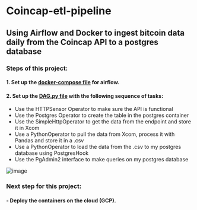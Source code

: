 # Coincap-etl-pipeline
## Using Airflow and Docker to ingest bitcoin data daily from the Coincap API to a postgres database

### Steps of this project: 

#### 1. Set up the [docker-compose file](https://github.com/Anassidr/Coincap-etl-pipeline/blob/main/coincap-project/docker-compose.yaml) for airflow.

#### 2. Set up the [DAG.py file](https://github.com/Anassidr/Coincap-etl-pipeline/blob/main/coincap-project/dags/ETL_dag.py) with the following sequence of tasks:
  - Use the HTTPSensor Operator to make sure the API is functional
  - Use the Postgres Operator to create the table in the postgres container
  - Use the SimpleHttpOperator to get the data from the endpoint and store it in Xcom
  - Use a PythonOperator to pull the data from Xcom, process it with Pandas and store it in a .csv
  - Use a PythonOperator to load the data from the .csv to my postgres database using PostgresHook
  - Use the PgAdmin2 interface to make queries on my postgres database 
  
  ![image](https://user-images.githubusercontent.com/109003970/222764614-ae9913da-4fd1-475f-860f-a729c1b3601c.png)


### Next step for this project: 
#### - Deploy the containers on the cloud (GCP). 
